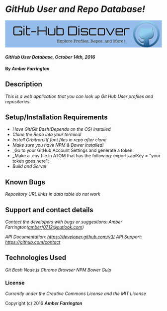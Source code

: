 # _GitHub User and Repo Database!_

![banner](https://github.com/NWShadowDev/GitHubAPI/blob/master/img/banner.png)


#### _GitHub User Database, October 14th, 2016_

#### By _**Amber Farrington**_

## Description

_This is a web application that you can look up Git Hub User profiles and repositories._

## Setup/Installation Requirements

* _Have Git/Git Bash(Depends on the OS) installed_
* _Clone the Repo into your terminal_
* _Install Orbitron.ttf font files in repo after clone_
* _Make sure you have NPM & Bower installed!_
* _Go to your GitHub Account Settings and generate a token.
* _Make a .env file in ATOM that has the following: exports.apiKey = "your token goes here";
* _Build and Serve!_


## Known Bugs

_Repository URL links in data table do not work_

## Support and contact details

_Contact the developers with bugs or suggestions: Amber Farrington(amberf0712@outlook.com)_

_API Documentation: https://developer.github.com/v3/_
_API Support: https://github.com/contact_

## Technologies Used

_Git Bash_
_Node.js_
_Chrome Browser_
_NPM_
_Bower_
_Gulp_

### License

*Currently under the Creative Commons License and the MIT License*

Copyright (c) 2016 **_Amber Farrington_**
